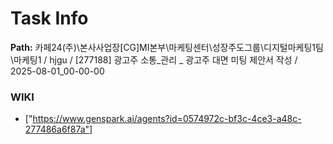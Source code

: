 # Task Info

**Path:** 카페24(주)\본사사업장\[CG]MI본부\마케팅센터\성장주도그룹\디지털마케팅1팀\마케팅1 / hjgu / [277188] 광고주 소통_관리 _ 광고주 대면 미팅 제안서 작성 / 2025-08-01_00-00-00

### WIKI
- ["https://www.genspark.ai/agents?id=0574972c-bf3c-4ce3-a48c-277486a6f87a"]

